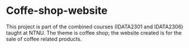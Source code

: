 # Coffe-shop-website
This project is part of the combined courses (IDATA2301 and IDATA2306) taught at NTNU. The theme is coffee shop; the website created is for the sale of coffee related products.
